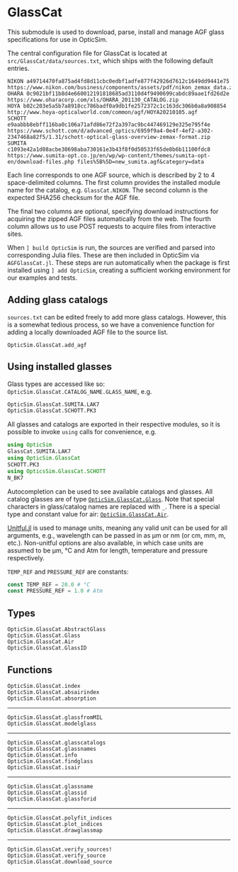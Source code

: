 # GlassCat

This submodule is used to download, parse, install and manage AGF glass specifications for use in OpticSim.

The central configuration file for GlassCat is located at `src/GlassCat/data/sources.txt`, which ships with the
following default entries.

```
NIKON a49714470fa875ad4fd8d11cbc0edbf1adfe877f42926d7612c1649dd9441e75 https://www.nikon.com/business/components/assets/pdf/nikon_zemax_data.zip
OHARA 0c9021bf11b8d4e660012191818685ad3110d4f9490699cabdc89aae1fd26d2e https://www.oharacorp.com/xls/OHARA_201130_CATALOG.zip
HOYA b02c203e5a5b7a8918cc786badf0a9db1fe2572372c1c163dc306b0a8a908854 http://www.hoya-opticalworld.com/common/agf/HOYA20210105.agf
SCHOTT e9aabbb8ebff116ba0c106a71afd86e72f2a397ac9bc447469129e325e795f4e https://www.schott.com/d/advanced_optics/6959f9a4-0e4f-4ef2-a302-2347468a82f5/1.31/schott-optical-glass-overview-zemax-format.zip
SUMITA c1093e42a1d08acbe30698aba730161e3b43f8f0d50533f65de8b6b11100fdc8 https://www.sumita-opt.co.jp/en/wp/wp-content/themes/sumita-opt-en/download-files.php files%5B%5D=new_sumita.agf&category=data
```

Each line corresponds to one AGF source, which is described by 2 to 4 space-delimited columns. The first column provides
the installed module name for the catalog, e.g. `GlassCat.NIKON`. The second column is the expected SHA256 checksum for
the AGF file.

The final two columns are optional, specifying download instructions for acquiring the zipped AGF files
automatically from the web. The fourth column allows us to use POST requests to acquire files from interactive sites.

When `] build OpticSim` is run, the sources are verified and parsed into corresponding Julia files. These are then
included in OpticSim via `AGFGlassCat.jl`. These steps are run automatically when the package is first installed using
`] add OpticSim`, creating a sufficient working environment for our examples and tests.

## Adding glass catalogs
`sources.txt` can be edited freely to add more glass catalogs. However, this is a somewhat tedious process, so we have a
convenience function for adding a locally downloaded AGF file to the source list.

```@docs
OpticSim.GlassCat.add_agf
```

## Using installed glasses

Glass types are accessed like so: `OpticSim.GlassCat.CATALOG_NAME.GLASS_NAME`, e.g.

```julia
OpticSim.GlassCat.SUMITA.LAK7
OpticSim.GlassCat.SCHOTT.PK3
```

All glasses and catalogs are exported in their respective modules, so it is possible to invoke `using` calls for convenience, e.g.

```julia
using OpticSim
GlassCat.SUMITA.LAK7
using OpticSim.GlassCat
SCHOTT.PK3
using OpticsSim.GlassCat.SCHOTT
N_BK7
```

Autocompletion can be used to see available catalogs and glasses. All catalog glasses are of type [`OpticSim.GlassCat.Glass`](@ref).
Note that special characters in glass/catalog names are replaced with `_`.
There is a special type and constant value for air: [`OpticSim.GlassCat.Air`](@ref).

[Unitful.jl](https://github.com/PainterQubits/Unitful.jl) is used to manage units, meaning any valid unit can be used for all arguments, e.g., wavelength can be passed in as μm or nm (or cm, mm, m, etc.).
Non-unitful options are also available, in which case units are assumed to be μm, °C and Atm for length, temperature and pressure respectively.

`TEMP_REF` and `PRESSURE_REF` are constants:

```julia
const TEMP_REF = 20.0 # °C
const PRESSURE_REF = 1.0 # Atm
```

## Types

```@docs
OpticSim.GlassCat.AbstractGlass
OpticSim.GlassCat.Glass
OpticSim.GlassCat.Air
OpticSim.GlassCat.GlassID
```

## Functions

```@docs
OpticSim.GlassCat.index
OpticSim.GlassCat.absairindex
OpticSim.GlassCat.absorption
```

---

```@docs
OpticSim.GlassCat.glassfromMIL
OpticSim.GlassCat.modelglass
```

---

```@docs
OpticSim.GlassCat.glasscatalogs
OpticSim.GlassCat.glassnames
OpticSim.GlassCat.info
OpticSim.GlassCat.findglass
OpticSim.GlassCat.isair
```

---

```@docs
OpticSim.GlassCat.glassname
OpticSim.GlassCat.glassid
OpticSim.GlassCat.glassforid
```

---

```@docs
OpticSim.GlassCat.polyfit_indices
OpticSim.GlassCat.plot_indices
OpticSim.GlassCat.drawglassmap
```

---

```@docs
OpticSim.GlassCat.verify_sources!
OpticSim.GlassCat.verify_source
OpticSim.GlassCat.download_source
```

